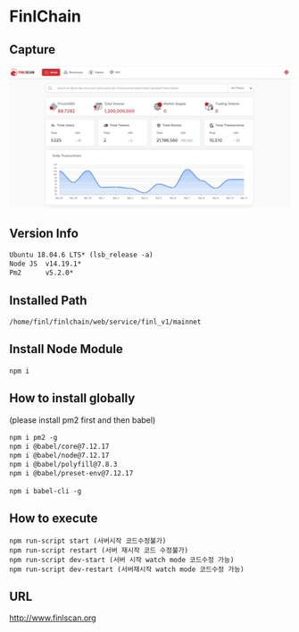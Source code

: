 # FinlChain

## Capture

<p align="center">
  <img src="capture/finlscan_be.png" alt="finlscan_be" width="1000">
</p>


## Version Info

```console
Ubuntu 18.04.6 LTS* (lsb_release -a)
Node JS  v14.19.1*
Pm2      v5.2.0*
```
## Installed Path
```console
/home/finl/finlchain/web/service/finl_v1/mainnet
```
## Install Node Module 
```console
npm i
```

## How to install globally
(please install pm2 first and then babel) 
```console
npm i pm2 -g 
npm i @babel/core@7.12.17
npm i @babel/node@7.12.17
npm i @babel/polyfill@7.8.3
npm i @babel/preset-env@7.12.17

npm i babel-cli -g
```
## How to execute
```console
npm run-script start (서버시작 코드수정불가)
npm run-script restart (서버 재시작 코드 수정불가)
npm run-script dev-start (서버 시작 watch mode 코드수정 가능)
npm run-script dev-restart (서버재시작 watch mode 코드수정 가능)
```
## URL
http://www.finlscan.org


